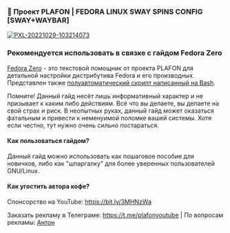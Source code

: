### 🚀 Проект PLAFON | FEDORA LINUX SWAY SPINS CONFIG [SWAY+WAYBAR]

<a href="https://ibb.co/6DDBf46"><img src="https://i.ibb.co/sssHMFL/20230423-16h25m23s-grim.png" alt="PXL-20221029-103214073" border="0"></a>

### Рекомендуется использовать в связке с гайдом Fedora Zero

<a href="https://plafon.gitbook.io/fedora-zero/">Fedora Zero</a> - это текстовой помощник от проекта PLAFON для детальной настройки дистрибутива Fedora и его производных. Представлен также <a href="https://github.com/plafonlinux/fedorazero_bash">полуавтоматический скрипт написанный на Bash</a>.

Помните! Данный гайд несёт лишь информативный характер и не призывает к каким либо действиям. Всё что вы делаете, вы делаете на свой страх и риск. В неопытных руках, данный гайд может оказаться фатальным и привести к неменуимой поломке вашей системы. Хотя если честно, тут нужно очень сильно постараться.

#### Как пользоваться гайдом?

Данный гайд можно использовать как пошаговое пособие для новичков, либо как "шпаргалку" для более уверенных пользователей GNU/Linux.

#### Как угостить автора кофе?

Спонсорство на YouTube: https://bit.ly/3MHNzWa 

Заказать рекламу в Телеграме: https://t.me/plafonyoutube | По вопросам рекламы: <a href="https://t.me/Toxblh">Aнтон</a> 

